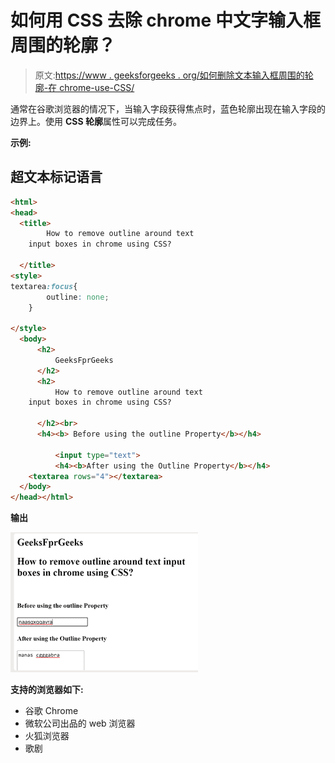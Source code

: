 # 如何用 CSS 去除 chrome 中文字输入框周围的轮廓？

> 原文:[https://www . geeksforgeeks . org/如何删除文本输入框周围的轮廓-在 chrome-use-CSS/](https://www.geeksforgeeks.org/how-to-remove-outline-around-text-input-boxes-in-chrome-using-css/)

通常在谷歌浏览器的情况下，当输入字段获得焦点时，蓝色轮廓出现在输入字段的边界上。使用 **CSS 轮廓**属性可以完成任务。

**示例:**

## 超文本标记语言

```html
<html>
<head> 
  <title>
        How to remove outline around text
    input boxes in chrome using CSS?

  </title>
<style>
textarea:focus{
        outline: none;
    }

</style>
  <body>
      <h2>
          GeeksFprGeeks
      </h2>
      <h2>
          How to remove outline around text
    input boxes in chrome using CSS?

      </h2><br>
      <h4><b> Before using the outline Property</b></h4>

          <input type="text">
          <h4><b>After using the Outline Property</b></h4>
    <textarea rows="4"></textarea>
  </body>
</head></html>
```

**输出**

![](img/1508d71b44913b0a708f631db009e289.png)

**支持的浏览器如下:**

*   谷歌 Chrome
*   微软公司出品的 web 浏览器
*   火狐浏览器
*   歌剧